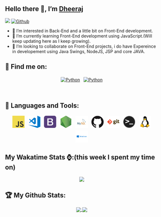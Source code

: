  ## Hello there 👋, I’m [Dheeraj][website]
![](https://visitor-badge.laobi.icu/badge?page_id=DheerajR1.DheerajR1) [![Github](https://img.shields.io/github/followers/DheerajR1?label=Followers&logo=Github)](https://github.com/DheerajR1)
- 👀 I’m interested in Back-End and a little bit on Front-End development.
- 🌱 I’m currently learning Front-End development using JavaScript.(Will keep updating here as I keep growing).
- 💞️ I’m looking to collaborate on Front-End projects, i do have Expereince in developement using Java Swings, NodeJS, JSP and core JAVA.

## :email: Find me on:
<p align="center">
 <a href="https://www.linkedin.com/in/dheeraj-r-888810118" target="_blank" rel="noopener noreferrer"> <img src="https://cdn.jsdelivr.net/npm/simple-icons@v3/icons/linkedin.svg" alt="Python" height="40" style="vertical-align:top; margin:4px"></a>
 <a href="mailto:dheerajr10ao@gmail.com"> <img src="https://cdn.jsdelivr.net/npm/simple-icons@v3/icons/gmail.svg" alt="Python" height="40" style="vertical-align:top; margin:4px"></a> 
</p>

<br />

## 🧰 Languages and Tools:
<p align="center">
<img src="https://raw.githubusercontent.com/github/explore/80688e429a7d4ef2fca1e82350fe8e3517d3494d/topics/javascript/javascript.png" alt="Javascript" height="40" style="vertical-align:top; margin:4px">
<img src="https://raw.githubusercontent.com/github/explore/80688e429a7d4ef2fca1e82350fe8e3517d3494d/topics/visual-studio-code/visual-studio-code.png" alt="VS Code" height="40" style="vertical-align:top; margin:4px">
<img src="https://raw.githubusercontent.com/github/explore/80688e429a7d4ef2fca1e82350fe8e3517d3494d/topics/bootstrap/bootstrap.png" alt="Bootstrap" height="40" style="vertical-align:top; margin:4px">
<img src="https://raw.githubusercontent.com/github/explore/80688e429a7d4ef2fca1e82350fe8e3517d3494d/topics/nodejs/nodejs.png" alt="NodeJS" height="40" style="vertical-align:top; margin:4px">
<img src="https://raw.githubusercontent.com/github/explore/80688e429a7d4ef2fca1e82350fe8e3517d3494d/topics/mysql/mysql.png" alt="MySQL" height="40" style="vertical-align:top; margin:4px">
<img src="https://raw.githubusercontent.com/github/explore/78df643247d429f6cc873026c0622819ad797942/topics/github/github.png" alt="Github" height="40" style="vertical-align:top; margin:4px">
<img src="https://raw.githubusercontent.com/github/explore/80688e429a7d4ef2fca1e82350fe8e3517d3494d/topics/git/git.png" alt="Git" height="40" style="vertical-align:top; margin:4px">
<img src="https://raw.githubusercontent.com/github/explore/80688e429a7d4ef2fca1e82350fe8e3517d3494d/topics/terminal/terminal.png" alt="Terminal" height="40" style="vertical-align:top; margin:4px">
<img src="https://raw.githubusercontent.com/github/explore/80688e429a7d4ef2fca1e82350fe8e3517d3494d/topics/linux/linux.png" alt="Linux" height="40" style="vertical-align:top; margin:4px" alt="Windows" height="40" style="vertical-align:top; margin:4px">
<img src="https://raw.githubusercontent.com/github/explore/80688e429a7d4ef2fca1e82350fe8e3517d3494d/topics/windows/windows.png" alt="Windows" height="40" style="vertical-align:top; margin:4px">
</p>
 
## My Wakatime Stats ⌚:(this week I spent my time on)
<div align="center">
<a href ="https://github-readme-stats-gold-ten.vercel.app/api/wakatime?username=DheerajR1&compact=True">
  <img align="center" src="https://github-readme-stats-gold-ten.vercel.app/api/wakatime?username=DheerajR1&compact=True"/>
</a>
</div>


## :trophy: My Github Stats:
<div align="center">
<a href="https://readme-stats-cfgj2cxdy.vercel.app/api?username=DheerajR1&count_private=true&show_icons=true&theme=solarized-dark">
  <img  align="center" src="https://readme-stats-cfgj2cxdy.vercel.app/api?username=DheerajR1&count_private=true&show_icons=true&theme=tokyonight" />
</a>
<a href="https://readme-stats-cfgj2cxdy.vercel.app/api/top-langs/?username=DheerajR1&hide=php&theme=tokyonight">
  <img align="center" src="https://readme-stats-cfgj2cxdy.vercel.app/api/top-langs/?username=DheerajR1&hide=php&theme=solarized-dark" />
</a>
</div>



[website]: https://dheerajr.netlify.app
